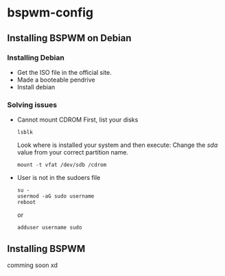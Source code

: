 # bspwm-config
## Installing BSPWM on Debian
### Installing Debian
- Get the ISO file in the official site.
- Made a booteable pendrive
- Install debian
### Solving issues
- Cannot mount CDROM
  First, list your disks
  ```
  lsblk
  ```
  Look where is installed your system and then execute:
  Change the *sda* value from your correct partition name.
  ```
  mount -t vfat /dev/sdb /cdrom
  ```
- User is not in the sudoers file
  
  ```
  su -
  usermod -aG sudo username
  reboot
  ```
  or

  ```
  adduser username sudo
  ```
 ## Installing BSPWM
  comming soon xd
